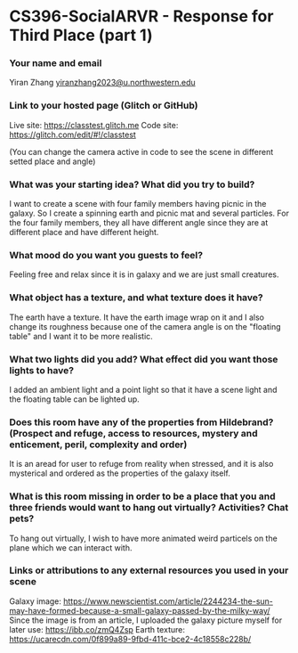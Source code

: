 # CS396-SocialARVR - Response for Third Place (part 1)



### Your name and email
Yiran Zhang
yiranzhang2023@u.northwestern.edu


### Link to your hosted page (Glitch or GitHub)
Live site:
https://classtest.glitch.me
Code site:
https://glitch.com/edit/#!/classtest

(You can change the camera active in code to see the scene in different setted place and angle)


### What was your starting idea? What did you try to build?

I want to create a scene with four family members having picnic in the galaxy. So I create a spinning earth and picnic mat and several particles. For the four family members, they all have different angle since they are at different place and have different height.

### What mood do you want you guests to feel?

Feeling free and relax since it is in galaxy and we are just small creatures.

### What object has a texture, and what texture does it have?

The earth have a texture. It have the earth image wrap on it and I also change its roughness because one of the camera angle is on the "floating table" and I want it to be more realistic.

### What two lights did you add? What effect did you want those lights to have?

I added an ambient light and a point light so that it have a scene light and the floating table can be lighted up.

### Does this room have any of the properties from Hildebrand? (Prospect and refuge, access to resources, mystery and enticement, peril, complexity and order)

It is an aread for user to refuge from reality when stressed, and it is also mysterical and ordered as the properties of the galaxy itself.

### What is this room missing in order to be a place that you and three friends would want to hang out virtually? Activities? Chat pets? 

To hang out virtually, I wish to have more animated weird particels on the plane which we can interact with.

### Links or attributions to any external resources you used in your scene

Galaxy image:
https://www.newscientist.com/article/2244234-the-sun-may-have-formed-because-a-small-galaxy-passed-by-the-milky-way/
Since the image is from an article, I uploaded the galaxy picture myself for later use: https://ibb.co/zmQ4Zsp
Earth texture:
https://ucarecdn.com/0f899a89-9fbd-411c-bce2-4c18558c228b/
